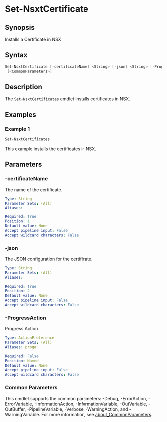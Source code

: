 # Set-NsxtCertificate

## Synopsis

Installs a Certificate in NSX

## Syntax

```powershell
Set-NsxtCertificate [-certificateName] <String> [-json] <String> [-ProgressAction <ActionPreference>]
 [<CommonParameters>]
```

## Description

The `Set-NsxtCertificates` cmdlet installs certificates in NSX.

## Examples

### Example 1

```powershell
Set-NsxtCertificates
```

This example installs the certificates in NSX.

## Parameters

### -certificateName

The name of the certificate.

```yaml
Type: String
Parameter Sets: (All)
Aliases:

Required: True
Position: 1
Default value: None
Accept pipeline input: False
Accept wildcard characters: False
```

### -json

The JSON configuration for the certificate.

```yaml
Type: String
Parameter Sets: (All)
Aliases:

Required: True
Position: 2
Default value: None
Accept pipeline input: False
Accept wildcard characters: False
```

### -ProgressAction

Progress Action

```yaml
Type: ActionPreference
Parameter Sets: (All)
Aliases: proga

Required: False
Position: Named
Default value: None
Accept pipeline input: False
Accept wildcard characters: False
```

### Common Parameters

This cmdlet supports the common parameters: -Debug, -ErrorAction, -ErrorVariable, -InformationAction, -InformationVariable, -OutVariable, -OutBuffer, -PipelineVariable, -Verbose, -WarningAction, and -WarningVariable. For more information, see [about_CommonParameters](http://go.microsoft.com/fwlink/?LinkID=113216).
